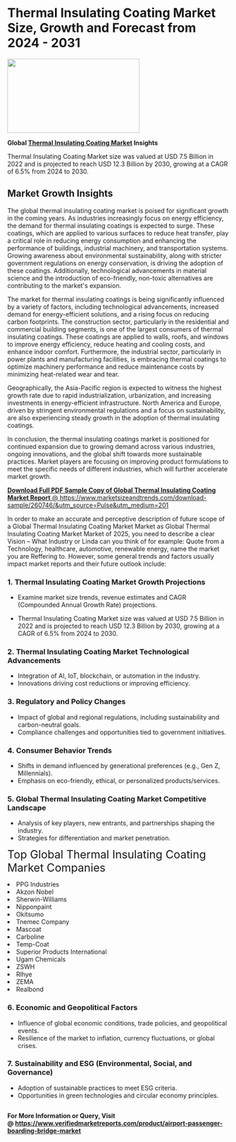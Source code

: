 <H1>Thermal Insulating Coating Market Size, Growth and Forecast from 2024 - 2031</H1><img class="aligncenter size-medium wp-image-584254" src="https://thirdeyenews.in/wp-content/uploads/2024/09/Global-Market-Research-300x168.jpeg" alt="" width="300" height="168" /><p><strong>Global&nbsp;<a href="https://www.marketsizeandtrends.com/download-sample/260746/&amp;utm_source=Pulse&amp;utm_medium=201">Thermal Insulating Coating Market</a> Insights</strong></p><p>Thermal Insulating Coating Market size was valued at USD 7.5 Billion in 2022 and is projected to reach USD 12.3 Billion by 2030, growing at a CAGR of 6.5% from 2024 to 2030.</p><p><h2>Market Growth Insights</h2> <p>The global thermal insulating coating market is poised for significant growth in the coming years. As industries increasingly focus on energy efficiency, the demand for thermal insulating coatings is expected to surge. These coatings, which are applied to various surfaces to reduce heat transfer, play a critical role in reducing energy consumption and enhancing the performance of buildings, industrial machinery, and transportation systems. Growing awareness about environmental sustainability, along with stricter government regulations on energy conservation, is driving the adoption of these coatings. Additionally, technological advancements in material science and the introduction of eco-friendly, non-toxic alternatives are contributing to the market's expansion.</p> <p><a href="#"></a></p> <p>The market for thermal insulating coatings is being significantly influenced by a variety of factors, including technological advancements, increased demand for energy-efficient solutions, and a rising focus on reducing carbon footprints. The construction sector, particularly in the residential and commercial building segments, is one of the largest consumers of thermal insulating coatings. These coatings are applied to walls, roofs, and windows to improve energy efficiency, reduce heating and cooling costs, and enhance indoor comfort. Furthermore, the industrial sector, particularly in power plants and manufacturing facilities, is embracing thermal coatings to optimize machinery performance and reduce maintenance costs by minimizing heat-related wear and tear.</p> <p>Geographically, the Asia-Pacific region is expected to witness the highest growth rate due to rapid industrialization, urbanization, and increasing investments in energy-efficient infrastructure. North America and Europe, driven by stringent environmental regulations and a focus on sustainability, are also experiencing steady growth in the adoption of thermal insulating coatings.</p> <p>In conclusion, the thermal insulating coatings market is positioned for continued expansion due to growing demand across various industries, ongoing innovations, and the global shift towards more sustainable practices. Market players are focusing on improving product formulations to meet the specific needs of different industries, which will further accelerate market growth.</p> <p><a href="#"></p><p><span class=""><strong>Download Full PDF Sample Copy of Global Thermal Insulating Coating Market Report</strong> @ <a href="https://www.marketsizeandtrends.com/download-sample/260746/&amp;utm_source=Pulse&amp;utm_medium=201" target="_blank">https://www.marketsizeandtrends.com/download-sample/260746/&amp;utm_source=Pulse&amp;utm_medium=201</a></span></p><p>In order to make an accurate and perceptive description of future scope of a Global&nbsp;Thermal Insulating Coating Market Market as Global&nbsp;Thermal Insulating Coating Market Market of 2025, you need to describe a clear Vision &ndash; What Industry or Linda can you think of for example: Quote from a Technology, healthcare, automotive, renewable energy, name the market you are Reffering to. However, some general trends and factors usually impact market reports and their future outlook include:</p><h3>1.&nbsp;<strong>Thermal Insulating Coating Market Growth Projections</strong></h3><ul><li>Examine market size trends, revenue estimates and CAGR (Compounded Annual Growth Rate) projections.</li><li><p>Thermal Insulating Coating Market size was valued at USD 7.5 Billion in 2022 and is projected to reach USD 12.3 Billion by 2030, growing at a CAGR of 6.5% from 2024 to 2030.</p></li></ul><h3>2.&nbsp;<strong>Thermal Insulating Coating Market Technological Advancements</strong></h3><ul><li>Integration of AI, IoT, blockchain, or automation in the industry.</li><li>Innovations driving cost reductions or improving efficiency.</li></ul><h3>3.&nbsp;<strong>Regulatory and Policy Changes</strong></h3><ul><li>Impact of global and regional regulations, including sustainability and carbon-neutral goals.</li><li>Compliance challenges and opportunities tied to government initiatives.</li></ul><h3>4.&nbsp;<strong>Consumer Behavior Trends</strong></h3><ul><li>Shifts in demand influenced by generational preferences (e.g., Gen Z, Millennials).</li><li>Emphasis on eco-friendly, ethical, or personalized products/services.</li></ul><h3>5.&nbsp;<strong>Global Thermal Insulating Coating Market Competitive Landscape</strong></h3><ul><li>Analysis of key players, new entrants, and partnerships shaping the industry.</li><li>Strategies for differentiation and market penetration.</li></ul><p data-pm-slice="1 1 []"><span style="color: inherit; font-family: inherit; font-size: 25px;">Top Global Thermal Insulating Coating Market Companies</span></p><div class="" data-test-id=""><p><li>PPG Industries</li><li> Akzon Nobel</li><li> Sherwin-Williams</li><li> Nipponpaint</li><li> Okitsumo</li><li> Tnemec Company</li><li> Mascoat</li><li> Carboline</li><li> Temp-Coat</li><li> Superior Products International</li><li> Ugam Chemicals</li><li> ZSWH</li><li> Rlhye</li><li> ZEMA</li><li> Realbond</li></p></div><h3>6.&nbsp;<strong>Economic and Geopolitical Factors</strong></h3><ul><li>Influence of global economic conditions, trade policies, and geopolitical events.</li><li>Resilience of the market to inflation, currency fluctuations, or global crises.</li></ul><h3>7.&nbsp;<strong>Sustainability and ESG (Environmental, Social, and Governance)</strong></h3><ul><li>Adoption of sustainable practices to meet ESG criteria.</li><li>Opportunities in green technologies and circular economy principles.</li></ul><h2><strong style="font-size: 14px;">For More Information or Query, Visit @&nbsp;</strong><a style="background-color: #ffffff; font-size: 14px;" href="https://www.marketsizeandtrends.com/report/thermal-insulating-coating-market/" target="_blank">https://www.verifiedmarketreports.com/product/airport-passenger-boarding-bridge-market</a></h2>